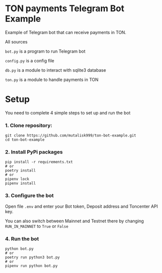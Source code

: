 # TON payments Telegram Bot Example

Example of Telegram bot that can receive payments in TON.

All sources

`bot.py` is a program to run Telegram bot

`config.py` is a config file

`db.py` is a module to interact with sqlite3 database

`ton.py` is a module to handle payments in TON

# Setup
You need to complete 4 simple steps to set up and run the bot
### 1. Clone repository:
    git clone https://github.com/mutalisk999/ton-bot-example.git
    cd ton-bot-example
### 2. Install PyPi packages
    pip install -r requirements.txt
    # or
    poetry install
    # or
    pipenv lock
    pipenv install
### 3. Configure the bot
Open file `.env` and enter your Bot token, Deposit address and Toncenter API key.

You can also switch between Mainnet and Testnet there by changing `RUN_IN_MAINNET` to `True` or `False`
### 4. Run the bot
    python bot.py
    # or
    poetry run python3 bot.py
    # or
    pipenv run python bot.py
